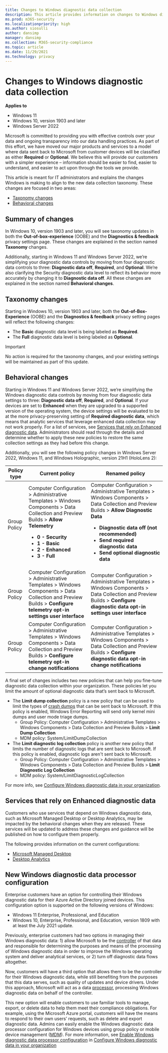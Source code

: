```yaml
---
title: Changes to Windows diagnostic data collection
description: This article provides information on changes to Windows diagnostic data collection Windows 10 and Windows 11.
ms.prod: m365-security
ms.localizationpriority: high
ms.author: siosulli
author: dansimp
manager: dansimp
ms.collection: M365-security-compliance
ms.topic: article
ms.date: 11/29/2021
ms.technology: privacy
---
```


# Changes to Windows diagnostic data collection

**Applies to**
- Windows 11
- Windows 10, version 1903 and later
- Windows Server 2022

Microsoft is committed to providing you with effective controls over your data and ongoing transparency into our data handling practices. As part of this effort, we have moved our major products and services to a model where data sent back to Microsoft from customer devices will be classified as either **Required** or **Optional**. We believe this will provide our customers with a simpler experience – information should be easier to find, easier to understand, and easier to act upon through the tools we provide.

This article is meant for IT administrators and explains the changes Windows is making to align to the new data collection taxonomy. These changes are focused in two areas:

- [Taxonomy changes](#taxonomy-changes)
- [Behavioral changes](#behavioral-changes)

## Summary of changes

In Windows 10, version 1903 and later, you will see taxonomy updates in both the **Out-of-box-experience** (OOBE) and the **Diagnostics & feedback** privacy settings page. These changes are explained in the section named **Taxonomy** changes.

Additionally, starting in Windows 11 and Windows Server 2022, we’re simplifying your diagnostic data controls by moving from four diagnostic data controls to three: **Diagnostic data off**, **Required**, and **Optional**. We’re also clarifying the Security diagnostic data level to reflect its behavior more accurately by changing it to **Diagnostic data off**. All these changes are explained in the section named **Behavioral changes**.

## Taxonomy changes

Starting in Windows 10, version 1903 and later, both the **Out-of-Box-Experience** (OOBE) and the **Diagnostics & feedback** privacy setting pages will reflect the following changes:

- The **Basic** diagnostic data level is being labeled as **Required**.
- The **Full** diagnostic data level is being labeled as **Optional**.

> [!IMPORTANT]
> No action is required for the taxonomy changes, and your existing settings will be maintained as part of this update.

## Behavioral changes

Starting in Windows 11 and Windows Server 2022, we’re simplifying the Windows diagnostic data controls by moving from four diagnostic data settings to three: **Diagnostic data off**, **Required**, and **Optional**. If your devices are set to **Enhanced** when they are upgraded to a supported version of the operating system, the device settings will be evaluated to be at the more privacy-preserving setting of **Required diagnostic data**, which means that analytic services that leverage enhanced data collection may not work properly. For a list of services, see [Services that rely on Enhanced diagnostic data](#services-that-rely-on-enhanced-diagnostic-data). Administrators should read through the details and determine whether to apply these new policies to restore the same collection settings as they had before this change.

Additionally, you will see the following policy changes in Windows Server 2022, Windows 11, and Windows Holographic, version 21H1 (HoloLens 2):

| Policy type | Current policy | Renamed policy |
| --- | --- | --- |
| Group Policy | Computer Configuration > Administrative Templates > Windows Components > Data Collection and Preview Builds > **Allow Telemetry**<ul><li>**0 - Security** <br /></li><li>**1 - Basic**<br /></li><li>**2 - Enhanced**<br /></li><li>**3 - Full**<br /></li></ul>| Computer Configuration > Administrative Templates > Windows Components > Data Collection and Preview Builds > **Allow Diagnostic Data**<ul><li>**Diagnostic data off (not recommended)** <br /></li><li>**Send required diagnostic data**<br /></li><li>**Send optional diagnostic data**<br /></li></ul> |
| Group Policy |Computer Configuration > Administrative Templates > Windows Components > Data Collection and Preview Builds > **Configure telemetry opt-in settings user interface**| Computer Configuration > Administrative Templates > Windows Components > Data Collection and Preview Builds > **Configure diagnostic data opt-in settings user interface** |
| Group Policy |Computer Configuration > Administrative Templates > Windows Components > Data Collection and Preview Builds > **Configure telemetry opt-in change notifications**| Computer Configuration > Administrative Templates > Windows Components > Data Collection and Preview Builds > **Configure diagnostic data opt-in change notifications** |

A final set of changes includes two new policies that can help you fine-tune diagnostic data collection within your organization. These policies let you limit the amount of optional diagnostic data that’s sent back to Microsoft.

- The **Limit dump collection** policy is a new policy that can be used to limit the types of [crash dumps](/windows/win32/dxtecharts/crash-dump-analysis) that can be sent back to Microsoft. If this policy is enabled, Windows Error Reporting will send only kernel mini dumps and user mode triage dumps.
  - Group Policy: Computer Configuration > Administrative Templates > Windows Components > Data Collection and Preview Builds > **Limit Dump Collection**
  - MDM policy: System/LimitDumpCollection 
- The **Limit diagnostic log collection** policy is another new policy that limits the number of diagnostic logs that are sent back to Microsoft. If this policy is enabled, diagnostic logs aren't sent back to Microsoft.
  - Group Policy: Computer Configuration > Administrative Templates > Windows Components > Data Collection and Preview Builds > **Limit Diagnostic Log Collection**
  - MDM policy: System/LimitDiagnosticLogCollection

For more info, see [Configure Windows diagnostic data in your organization](configure-windows-diagnostic-data-in-your-organization.md).

## Services that rely on Enhanced diagnostic data

Customers who use services that depend on Windows diagnostic data, such as Microsoft Managed Desktop or Desktop Analytics, may be impacted by the behavioral changes when they are released. These services will be updated to address these changes and guidance will be published on how to configure them properly.

The following provides information on the current configurations:

- [Microsoft Managed Desktop](/microsoft-365/managed-desktop/service-description/device-policies#windows-diagnostic-data)
- [Desktop Analytics](/mem/configmgr/desktop-analytics/overview)

## New Windows diagnostic data processor configuration

Enterprise customers have an option for controlling their Windows diagnostic data for their Azure Active Directory joined devices. This configuration option is supported on the following versions of Windows:

- Windows 11 Enterprise, Professional, and Education
- Windows 10, Enterprise, Professional, and Education, version 1809 with at least the July 2021 update.

Previously, enterprise customers had two options in managing their Windows diagnostic data: 1) allow Microsoft to be the [controller](/compliance/regulatory/gdpr#terminology) of that data and responsible for determining the purposes and means of the processing of Windows diagnostic data in order to improve the Windows operating system and deliver analytical services, or 2) turn off diagnostic data flows altogether.

Now, customers will have a third option that allows them to be the controller for their Windows diagnostic data, while still benefiting from the purposes that this data serves, such as quality of updates and device drivers. Under this approach, Microsoft will act as a data [processor](/compliance/regulatory/gdpr#terminology), processing Windows diagnostic data on behalf of the controller.

This new option will enable customers to use familiar tools to manage, export, or delete data to help them meet their compliance obligations. For example, using the Microsoft Azure portal, customers will have the means to respond to their own users’ requests, such as delete and export diagnostic data. Admins can easily enable the Windows diagnostic data processor configuration for Windows devices using group policy or mobile device management ([MDM](/windows/client-management/mdm/policy-csp-system)). For more information, see [Enable Windows diagnostic data processor configuration](configure-windows-diagnostic-data-in-your-organization.md#enable-windows-diagnostic-data-processor-configuration) in [Configure Windows diagnostic data in your organization](configure-windows-diagnostic-data-in-your-organization.md)
